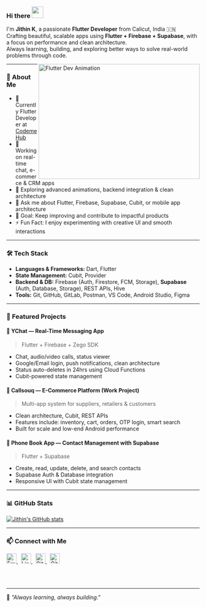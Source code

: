 ### Hi there <img src="https://emojis.slackmojis.com/emojis/images/1577305505/7373/hand_wave.gif?1577305505" width="30"/>

I'm **Jithin K**, a passionate **Flutter Developer** from Calicut, India 🇮🇳  
Crafting beautiful, scalable apps using **Flutter + Firebase + Supabase**, with a focus on performance and clean architecture.  
Always learning, building, and exploring better ways to solve real-world problems through code.

<img align="right" alt="Flutter Dev Animation" src="https://media.giphy.com/media/qgQUggAC3Pfv687qPC/giphy.gif" width="420" height="300" />

---

### 🚀 About Me

- 💼 Currently Flutter Developer at [Codeme Hub](https://codemehub.com)
- 📱 Working on real-time chat, e-commerce & CRM apps
- 🌱 Exploring advanced animations, backend integration & clean architecture
- 💬 Ask me about Flutter, Firebase, Supabase, Cubit, or mobile app architecture
- 🎯 Goal: Keep improving and contribute to impactful products
- ⚡ Fun Fact: I enjoy experimenting with creative UI and smooth interactions

---

### 🛠 Tech Stack

- **Languages & Frameworks:** Dart, Flutter  
- **State Management:** Cubit, Provider  
- **Backend & DB:** Firebase (Auth, Firestore, FCM, Storage), **Supabase** (Auth, Database, Storage), REST APIs, Hive  
- **Tools:** Git, GitHub, GitLab, Postman, VS Code, Android Studio, Figma  

---

### 📌 Featured Projects

#### 🔹 YChat — Real-Time Messaging App
> Flutter + Firebase + Zego SDK  
- Chat, audio/video calls, status viewer  
- Google/Email login, push notifications, clean architecture  
- Status auto-deletes in 24hrs using Cloud Functions  
- Cubit-powered state management

#### 🔹 Callsouq — E-Commerce Platform (Work Project)
> Multi-app system for suppliers, retailers & customers  
- Clean architecture, Cubit, REST APIs  
- Features include: inventory, cart, orders, OTP login, smart search  
- Built for scale and low-end Android performance

#### 🔹 Phone Book App — Contact Management with Supabase
> Flutter + Supabase  
- Create, read, update, delete, and search contacts  
- Supabase Auth & Database integration  
- Responsive UI with Cubit state management

---

### 📊 GitHub Stats

<a href="https://github.com/jithinkjclt">
 <img align="center" src="https://github-readme-stats.vercel.app/api?username=jithinkjclt&show_icons=true&theme=light&line_height=27" alt="Jithin's GitHub stats"/>
</a>

---
### 📫 Connect with Me

<p align="left">
  <a href="mailto:jithinkjclt@gmail.com" target="_blank">
    <img src="https://cdn-icons-png.flaticon.com/512/732/732200.png" width="26px" alt="Email" />
  </a>
  &nbsp;
  <a href="https://linkedin.com/in/jithincalicut" target="_blank">
    <img src="https://cdn-icons-png.flaticon.com/512/174/174857.png" width="26px" alt="LinkedIn" />
  </a>
  &nbsp;
  <a href="https://github.com/jithinkjclt" target="_blank">
    <img src="https://cdn-icons-png.flaticon.com/512/733/733553.png" width="26px" alt="GitHub" />
  </a>
  &nbsp;
  <a href="https://gitlab.com/jithinkjclt" target="_blank">
    <img src="https://cdn-icons-png.flaticon.com/512/5968/5968853.png" width="26px" alt="GitLab" />
  </a>
</p>

<br/><br/>

---

🧠 *"Always learning, always building."*

